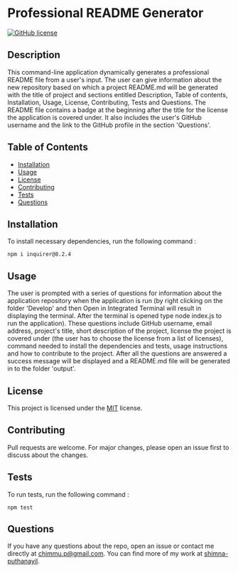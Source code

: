 # Professional README Generator
  
  [![GitHub license](https://img.shields.io/badge/License-MIT-yellow.svg)](https://opensource.org/licenses/MIT)

  ## Description
  
  This command-line application dynamically generates a professional README file from a user's input. The user can give information about the new repository based on which a project README.md will be generated with the title of project and sections entitled Description, Table of contents, Installation, Usage, License, Contributing, Tests and Questions. The README file contains a badge  at the beginning after the title for the license the application is covered under. It also includes the user's GitHub username and the link to the GitHub profile in the section 'Questions'.

  ## Table of Contents

  * [Installation](#installation)
  * [Usage](#usage)
  * [License](#license)
  * [Contributing](#contributing)
  * [Tests](#tests)
  * [Questions](#questions)

  ## Installation
  
   To install  necessary dependencies, run the following command :

  ```
  npm i inquirer@8.2.4
  ```
 
  ## Usage

  The user is prompted with a series of questions for information about the application repository when the application is run (by right clicking on the folder 'Develop' and then Open in Integrated Terminal will result in displaying the terminal. After the terminal is opened type node index.js to run the application). These questions include GitHub username, email address, project's title, short description of the project, license the project is covered under (the user has to choose the license from a list of licenses), command needed to install the dependencies and tests, usage instructions and how to contribute to the project. After all the questions are answered a success message will be displayed and a README.md file will be generated in to the folder 'output'.

  ## License

  This project is licensed under the [MIT](https://opensource.org/licenses/MIT) license. 

  ## Contributing

  Pull requests are welcome. For major changes, please open an issue first to discuss about the changes.

  ## Tests

  To run tests, run the following command :

  ```
  npm test
  ```

  ## Questions

  If you have any questions about the repo, open an issue or contact me directly at chimmu.p@gmail.com. You can find more of my work at [shimna-puthanayil](https://github.com/shimna-puthanayil).
